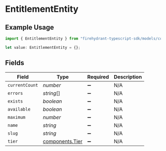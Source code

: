 # EntitlementEntity

## Example Usage

```typescript
import { EntitlementEntity } from "firehydrant-typescript-sdk/models/components";

let value: EntitlementEntity = {};
```

## Fields

| Field                                              | Type                                               | Required                                           | Description                                        |
| -------------------------------------------------- | -------------------------------------------------- | -------------------------------------------------- | -------------------------------------------------- |
| `currentCount`                                     | *number*                                           | :heavy_minus_sign:                                 | N/A                                                |
| `errors`                                           | *string*[]                                         | :heavy_minus_sign:                                 | N/A                                                |
| `exists`                                           | *boolean*                                          | :heavy_minus_sign:                                 | N/A                                                |
| `available`                                        | *boolean*                                          | :heavy_minus_sign:                                 | N/A                                                |
| `maximum`                                          | *number*                                           | :heavy_minus_sign:                                 | N/A                                                |
| `name`                                             | *string*                                           | :heavy_minus_sign:                                 | N/A                                                |
| `slug`                                             | *string*                                           | :heavy_minus_sign:                                 | N/A                                                |
| `tier`                                             | [components.Tier](../../models/components/tier.md) | :heavy_minus_sign:                                 | N/A                                                |